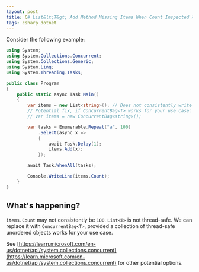 ```yaml
---
layout: post
title: C# List&lt;T&gt; Add Method Missing Items When Count Inspected When Adding Items In An Async Task
tags: csharp dotnet
---
```


Consider the following example:

```csharp
using System;
using System.Collections.Concurrent;
using System.Collections.Generic;
using System.Linq;
using System.Threading.Tasks;

public class Program
{
    public static async Task Main()
    {
        var items = new List<string>(); // Does not consistently write 100 to console on my machine
        // Potential fix, if ConcurrentBag<T> works for your use case:
        // var items = new ConcurrentBag<string>();

        var tasks = Enumerable.Repeat("a", 100)
            .Select(async x =>
            {
                await Task.Delay(1);
                items.Add(x);
            });

        await Task.WhenAll(tasks);

        Console.WriteLine(items.Count);
    }
}
```

## What's happening?

`items.Count` may not consistently be `100`. `List<T>` is not thread-safe. We can replace it with `ConcurrentBag<T>`, provided a collection of thread-safe unordered objects works for your use case.

See [https://learn.microsoft.com/en-us/dotnet/api/system.collections.concurrent](https://learn.microsoft.com/en-us/dotnet/api/system.collections.concurrent) for other potential options.
